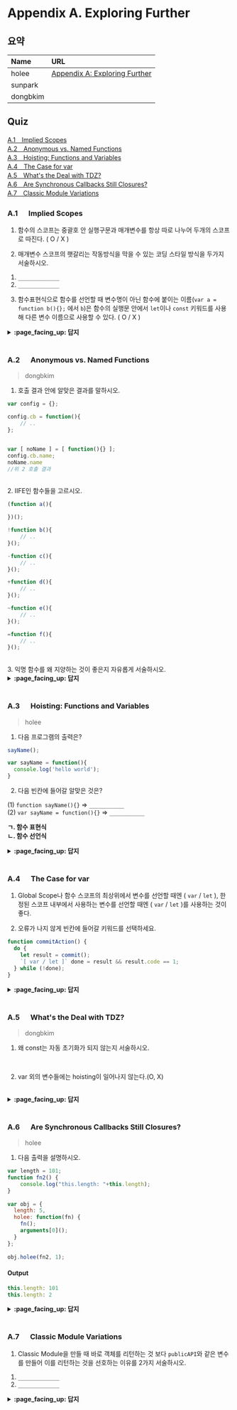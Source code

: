 # Appendix A. Exploring Further

## 요약
| Name | URL |
|:---|:---|
| holee | [Appendix A: Exploring Further](https://github.com/hochan222/Everything-in-JavaScript/wiki/Appendix-A:-Exploring-Further_) |
| sunpark |  |
| dongbkim |  |

## Quiz
[A.1　Implied Scopes](#A1---Implied-Scopes)<br>
[A.2　Anonymous vs. Named Functions](#A2---Anonymous-vs-Named-Functions)<br>
[A.3　Hoisting: Functions and Variables](#A3---Hoisting-Functions-and-Variables)<br>
[A.4　The Case for var](#A4---The-Case-for-var)<br>
[A.5　What's the Deal with TDZ?](#A5---Whats-the-Deal-with-TDZ)<br>
[A.6　Are Synchronous Callbacks Still Closures?](#A6---Are-Synchronous-Callbacks-Still-Closures)<br>
[A.7　Classic Module Variations](#A7---Classic-Module-Variations)<br>

### A.1 　  Implied Scopes

1. 함수의 스코프는 중괄호 안 실행구문과 매개변수를 항상 따로 나누어 두개의 스코프로 따진다. ( O / X )

2. 매개변수 스코프의 햇갈리는 작동방식을 막을 수 있는 코딩 스타일 방식을 두가지 서술하시오.
  1) `_____________`
  2) `_____________`

3. 함수표현식으로 함수를 선언할 때 변수명이 아닌 함수에 붙이는 이름(`var a = function b(){};` 에서 `b`)은 함수의 실행문 안에서 `let`이나 `const` 키워드를 사용해 다른 변수 이름으로 사용할 수 있다. ( O / X )

<details>
<summary> <b> :page_facing_up: 답지 </b>  </summary>
<div markdown="1">

1. 함수의 스코프는 중괄호 안 실행구문과 매개변수를 항상 따로 나누어 두개의 스코프로 따진다. ( O / **X** )
  > Default values, rest parameters (using ...), and destructured parameters의 경우에는 두개의 스코프로 나누어 생각하지만, 일반적인 경우에는 하나의 스코프로 따져 생각한다. **p.186**

2. 매개변수 스코프의 햇갈리는 작동방식을 막을 수 있는 코딩 스타일 방식을 두가지 서술하시오.
  1) `로컬 변수로 매개변수를 쉐도잉하지 말것`
  2) `초기화 매개변수(default parameter)에서 다른 매개변수를 사용하는 함수를 지정하지 말것` **p.190**

3. 함수표현식으로 함수를 선언할 때 변수명이 아닌 함수에 붙이는 이름(`var a = function b(){};` 에서 `b`)은 함수의 실행문 안에서 `let`이나 `const` 키워드를 사용해 다른 변수 이름으로 사용할 수 있다. ( **O** / X )
  > But this is perfectly legal shadowing, not re-declaration, because the two `ofTheTeacher` identifiers are in separate scopes. **p.190~191**

</div>
</details>
<br>

### A.2 　  Anonymous vs. Named Functions

> dongbkim

1. 호출 결과 안에 알맞은 결과를 말하시오.
```js
var config = {};

config.cb = function(){
    // ..
};


var [ noName ] = [ function(){} ];
config.cb.name;
noName.name
//위 2 호출 결과
```
<br/>
2. IIFE인 함수들을 고르시오.

```js
(function a(){

})();

!function b(){
    // ..
}();

-function c(){
	// ..
}();

+function d(){
    // ..
}();

~function e(){
    // ..
}();

=function f(){
	// ..
}();
```
<br/>
3. 익명 함수를 왜 지양하는 것이 좋은지 자유롭게 서술하시오.
<br/>

<details>
<summary> <b> :page_facing_up: 답지 </b>  </summary>
<div markdown="1">


1. ""  빈 문자열이 나온다.
> Any assignment of a function expression that's not a simple assignment will also fail name inferencing.

<br/>

2. a, b, d, e
> The !, +, ~, and several other unary operators (operators with one operand) can all be placed in front of function to turn it into an expression. Then the final () call is valid, which makes it an IIFE.

<br/>

3. Any name you omit is making the program harder to read, harder to debug, harder to extend and maintain later.

<br/>
</div>
</details>
<br>

### A.3 　  Hoisting: Functions and Variables

> holee

1. 다음 프로그램의 출력은?

```js
sayName();

var sayName = function(){
  console.log('hello world');
}
```

2. 다음 빈칸에 들어갈 알맞은 것은?

(1) ```function sayName(){}``` => ```___________```  
(2) ```var sayName = function(){}``` => ```___________```  

**ㄱ. 함수 표현식**  
**ㄴ. 함수 선언식**  

<details>
<summary> <b> :page_facing_up: 답지 </b>  </summary>
<div markdown="1">

1. 다음 프로그램의 출력은?

```js
sayName();

var sayName = function(){
  console.log('hello world');
}
```

> Uncaught TypeError: sayName is not a function at <anonymous>:1:1  
> '선언과 할당'의 분리가 발생하기 때문이다.

2. 다음 빈칸에 들어갈 알맞은 것은?

(1) ```function sayName(){}``` => ```함수 선언식```  
(2) ```var sayName = function(){}``` => ```함수 표현식```

</div>
</details>
<br>

### A.4 　  The Case for var

1. Global Scope나 함수 스코프의 최상위에서 변수를 선언할 때엔 ( `var` / `let` ), 한정된 스코프 내부에서 사용하는 변수를 선언할 때엔 ( `var` / `let` )를 사용하는 것이 좋다.

2. 오류가 나지 않게 빈칸에 들어갈 키워드를 선택하세요.
```javascript
function commitAction() {
  do {
    let result = commit();
    `[ var / let ]` done = result && result.code == 1;
  } while (!done);
}
```

<details>
<summary> <b> :page_facing_up: 답지 </b>  </summary>
<div markdown="1">

1. Global Scope나 함수 스코프의 최상위에서 변수를 선언할 때엔 ( **`var`** / `let` ), 한정된 스코프 내부에서 사용하는 변수를 선언할 때엔 ( `var` / **`let`** )를 사용하는 것이 좋다.
  > If you see a `let`, it tells you that you're dealing with a localized declaration. If you see `var`, it tells you that you're dealing with a function-wide declaration. **p.210**

2. 오류가 나지 않게 빈칸에 들어갈 키워드를 선택하세요.
```javascript
function commitAction() {
  do {
    let result = commit();
    var done = result && result.code == 1;
  } while (!done);
}
```
  > `done` 변수의 경우 스코프 밖인 while문의 조건문에서도 사용되기 때문에 `let`을 사용하면 에러가 발생함으로 `var`를 사용해야 합니다. **p.211**

</div>
</details>
<br>

### A.5 　  What's the Deal with TDZ?

> dongbkim

1. 왜 const는 자동 초기화가 되지 않는지 서술하시오.

<br/>

2. var 외의 변수들에는 hoisting이 일어나지 않는다.(O, X)

<br/>


<details>
<summary> <b> :page_facing_up: 답지 </b>  </summary>
<div markdown="1">


1.  it should only ever be observable with one value.

<br/>

2. var 외의 변수들에는 hoisting이 일어나지 않는다.(O, **X**)
<br/>it was determined that any sort of access of a variable while in its TDZ is illegal and must result in the TDZ error. 호이스팅이 일어나지만 TDZ존에 있기 때문에 참조에러가 발생한다.


</div>
</details>
<br>

### A.6 　  Are Synchronous Callbacks Still Closures?

> holee

1. 다음 출력을 설명하시오.

```js
var length = 101;
function fn2() {
	console.log("this.length: "+this.length);
}
 
var obj = {
  length: 5,
  holee: function(fn) {
    fn();
    arguments[0]();
  }
};
 
obj.holee(fn2, 1);
```

#### Output

```js
this.length: 101
this.length: 2
```

<details>
<summary> <b> :page_facing_up: 답지 </b>  </summary>
<div markdown="1">

1. 다음 출력을 설명하시오.

> argument로써 다른 함수내부에 들어가는 건 콜백이다.

```js
function fn2() {
    console.log(this)
}
```

1.
> {
> console: {
>   log: [Function: log],
>   warn: [Function: warn],
>   dir: [Function: dir],
>   time: [Function: time],
>   timeEnd: [Function: timeEnd],
>   timeLog: [Function: timeLog],
>   trace: [Function: trace],
>   assert: [Function: assert],
>   clear: [Function: clear],
>   count: [Function: count],
>   countReset: [Function: countReset],
>   group: [Function: group],
>   groupEnd: [Function: groupEnd],
>   table: [Function: table],
>   debug: [Function: debug],
>   info: [Function: info],
>   dirxml: [Function: dirxml],
>   error: [Function: error],
>   groupCollapsed: [Function: groupCollapsed],
>   Console: [Function: Console],
>   profile: [Function: profile],
>   profileEnd: [Function: profileEnd],
>   timeStamp: [Function: timeStamp],
>   ...

2. 
> [Arguments] { '0': [Function: fn2], '1': 1 }

이 외에 일반적 경우에서 컨텍스트 변수를 사용하는 콜백은 클로저이다.

</div>
</details>
<br>

### A.7 　  Classic Module Variations

1. Classic Module을 만들 때 바로 객체를 리턴하는 것 보다 `publicAPI`와 같은 변수를 만들어 이를 리턴하는 것을 선호하는 이유를 2가지 서술하시오.

1) `_____________`
2) `_____________`

<details>
<summary> <b> :page_facing_up: 답지 </b>  </summary>
<div markdown="1">

1. Classic Module을 만들 때 바로 객체를 리턴하는 것 보다 `publicAPI`와 같은 변수를 만들어 이를 리턴하는 것을 선호하는 이유를 2가지 서술하시오.

1) `변수명을 지정해 리턴하기 때문에 가독성이 좋다.`
2) `모듈의 라이프사이클에서 접근하기에 변수를 지정하는 방식이 더 편하다.`

</div>
</details>
<br>
